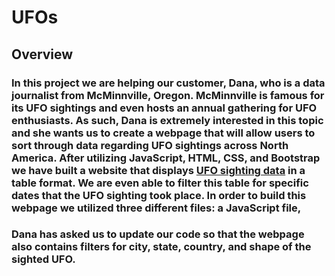 # UFOs

## Overview

### In this project we are helping our customer, Dana, who is a data journalist from McMinnville, Oregon. McMinnville is famous for its UFO sightings and even hosts an annual gathering for UFO enthusiasts. As such, Dana is extremely interested in this topic and she wants us to create a webpage that will allow users to sort through data regarding UFO sightings across North America. After utilizing JavaScript, HTML, CSS, and Bootstrap we have built a website that displays [UFO sighting data](https://github.com/christianhargett/UFOs/blob/master/static/js/data.js) in a table format. We are even able to filter this table for specific dates that the UFO sighting took place. In order to build this webpage we utilized three different files: a JavaScript file, 

### Dana has asked us to update our code so that the webpage also contains filters for city, state, country, and shape of the sighted UFO. 
